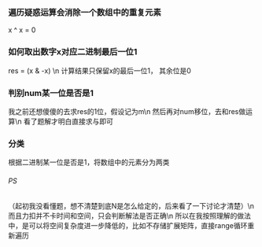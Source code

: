 ### 遍历疑惑运算会消除一个数组中的重复元素
x ^ x = 0

### 如何取出数字x对应二进制最后一位1
res = (x & -x) \n
计算结果只保留x的最后一位1， 其余位是0

### 判别num某一位是否是1
我之前还想傻傻的去求res的1位，假设记为m\n
然后再对num移位，去和res做运算\n
看了题解才明白直接求与即可

### 分类
根据二进制某一位是否是1，将数组中的元素分为两类


###### PS
（起初我没看懂题，想不清楚到底N是怎么给定的，后来看了一下讨论才清楚）\n
而且力扣并不卡时间和空间，只会判断解法是否正确\n
所以在我按照理解的做法中，是可以将空间复杂度进一步降低的，比如不存储扩展矩阵，直接range循环重新遍历